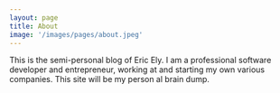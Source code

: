 ```yaml
---
layout: page
title: About
image: '/images/pages/about.jpeg'
---
```


This is the semi-personal blog of Eric Ely. I am a professional software developer and entrepreneur, working at and
starting my own various companies. This site will be my person al brain dump.